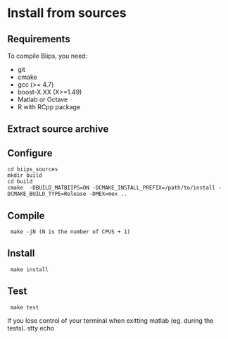 Install from sources
======================

Requirements
-----------------------
To compile Biips, you need:
* git
* cmake
* gcc (>= 4.7)
* boost-X.XX (X>=1.49)
* Matlab or Octave
* R with RCpp package

Extract source archive
-----------------------

Configure
---------

    cd biips_sources
    mkdir build
    cd build
    cmake  -DBUILD_MATBIIPS=ON -DCMAKE_INSTALL_PREFIX=/path/to/install -DCMAKE_BUILD_TYPE=Release -DMEX=mex ..

Compile
-------
     
     make -jN (N is the number of CPUS + 1)

Install
-------

     make install
Test
----
     
     make test
     
If you lose control of your terminal when exitting matlab (eg. during the tests).
stty echo
